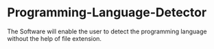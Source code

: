 # Programming-Language-Detector
The Software will enable the user to detect the programming language without the help of file extension.
